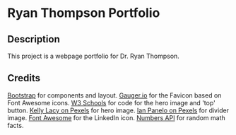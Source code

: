 # Ryan Thompson Portfolio

## Description 

This project is a webpage portfolio for Dr. Ryan Thompson.

## Credits

[Bootstrap](https://getbootstrap.com/) for components and layout.
[Gauger.io](https://gauger.io/fonticon/) for the Favicon based on Font Awesome icons.
[W3 Schools](http://w3schools.com/) for code for the hero image and 'top' button.
[Kelly Lacy on Pexels](https://www.pexels.com/@kelly-lacy-1179532) for hero image.
[Ian Panelo on Pexels](https://www.pexels.com/@ian-panelo) for divider image.
[Font Awesome](https://fontawesome.com/) for the LinkedIn icon.
[Numbers API](http://numbersapi.com/) for random math facts.

